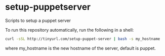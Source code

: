 setup-puppetserver
==================

Scripts to setup a puppet server

To run this repository automatically, run the following in a shell:
```sh
curl -sSL http://tinyurl.com/setup-puppet-server | bash -s my_hostname
```
where my_hostname is the new hostname of the server, default is puppet.

